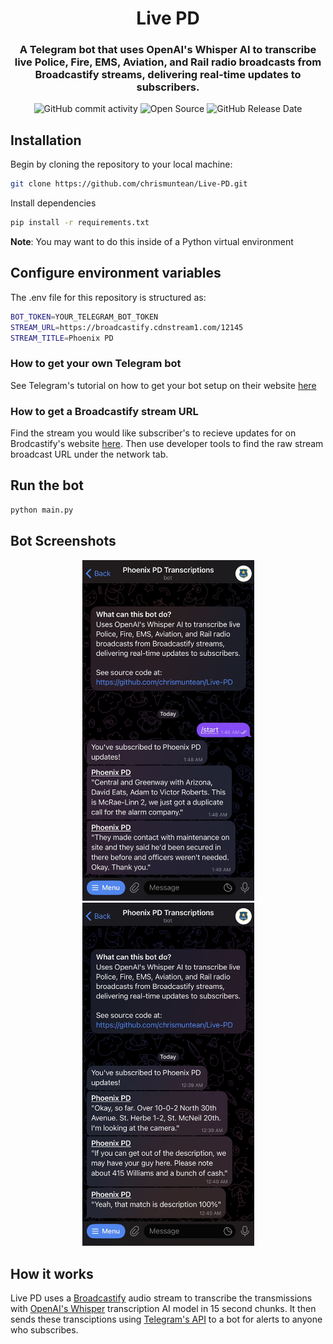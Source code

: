 <div align="center">

  # Live PD
  ### A Telegram bot that uses OpenAI's Whisper AI to transcribe live Police, Fire, EMS, Aviation, and Rail radio broadcasts from Broadcastify streams, delivering real-time updates to subscribers.
  ![GitHub commit activity](https://img.shields.io/github/commit-activity/t/chrismuntean/live-pd)
  ![Open Source](https://img.shields.io/badge/Open%20Source-%E2%9D%A4%EF%B8%8F-blue)
  ![GitHub Release Date](https://img.shields.io/github/release-date/chrismuntean/live-pd)

</div>

## Installation
Begin by cloning the repository to your local machine:
```bash
git clone https://github.com/chrismuntean/Live-PD.git
```

Install dependencies
```bash
pip install -r requirements.txt
```
**Note**: You may want to do this inside of a Python virtual environment

## Configure environment variables
The .env file for this repository is structured as:
```bash
BOT_TOKEN=YOUR_TELEGRAM_BOT_TOKEN
STREAM_URL=https://broadcastify.cdnstream1.com/12145
STREAM_TITLE=Phoenix PD
```

### How to get your own Telegram bot
See Telegram's tutorial on how to get your bot setup on their website [here](https://core.telegram.org/bots/tutorial)

### How to get a Broadcastify stream URL
Find the stream you would like subscriber's to recieve updates for on Brodcastify's website [here](https://www.broadcastify.com/listen/). Then use developer tools to find the raw stream broadcast URL under the network tab.

## Run the bot
```bash
python main.py
```

## Bot Screenshots
<p align="center">
  <img src="readme-media/bot-ss-1.jpeg" alt="Screenshot 2" width="275"/>
  <img src="readme-media/bot-ss-2.jpeg" alt="Screenshot 3" width="275"/>
</p>

## How it works
Live PD uses a [Broadcastify](https://www.broadcastify.com) audio stream to transcribe the transmissions with [OpenAI's Whisper](https://openai.com/index/whisper/) transcription AI model in 15 second chunks. It then sends these transciptions using [Telegram's API](https://core.telegram.org/bots) to a bot for alerts to anyone who subscribes.